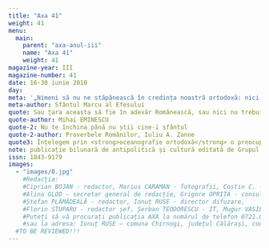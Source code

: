```yaml
---
title: "Axa 41"
weight: 41
menu:
  main:
    parent: "axa-anul-iii"
    name: "Axa 41"
    weight: 41
magazine-year: III
magazine-number: 41
date: 16-30 iunie 2010
day:
meta: '„Nimeni să nu ne stăpânească în credința noastră ortodoxă: nici un împărat, nici un ierarh, nici un mincinos sinod, nici altcineva, ci numai Unul Dumnezeu, care atât prin El cât și prin ucenicii Săi ne-a fost dat nouă.”'
meta-author: Sfântul Marcu al Efesului
quote: Sau țara aceasta să fie în adevăr Românească, sau nici nu trebuie să fie.
quote-author: Mihai EMINESCU
quote-2: Nu te închina până nu știi cine-i sfântul
quote-2-author: Proverbele Românilor, Iuliu A. Zanne
quote3: Înțelegem prin <strong>oceanografie ortodoxă</strong> o preocupare permanentă, vitală pentru înțelegerea lumii înconjurătoare, de la aspectele ei cotidiene, prozaice și până la gesturile complexe, tainice, religioase; în același timp este o luare de poziție, o valorificare a lumii din perspectivă ortodoxă. Nu am anunțat-o ca pe o știință, nu temându-ne de rigoarea disciplinelor științifice, ci pentru că dorim ca <strong>oceanografia ortodoxă</strong> să fie un mod de a aprecia tot ce ne conține; pe de altă parte, o vedem ca pe o înlesnire a accesului la înțelesurile lumii românești – implicit, ortodoxe – nu ca la un fișier bibliografic ci ca la o părtășie la viață, ca un răspuns la permanenta provocare a transcendentului în imediat. Aceasta presupune existența apriorică a unui fel ortodox de a vedea lumea. Astfel, <strong>oceanografia ortodoxă</strong> înseamnă receptarea spiritului vremii prin folosirea unui anumit mod de interpretare și totodată încercarea de a construi un mod de interpretare.
note: publicație bilunară de antipolitică și cultură editată de Grupul de Acțiune Națională
issn: 1843-9179
images:
  - "images/0.jpg"
    #Redacția:
    #Ciprian BOJAN - redactor, Marius CARAMAN - fotografii, Costin C. - consultant, Eleodorus ENĂCHESCU - redactor,
    #Alina GLOD - secretar general de redacție, Grigore OPRIȚA - consultant, Dragoș NICU - redactor șef adjunct,
    #Ștefan PLĂMĂDEALĂ - redactor, Ionuț RUSE - director difuzare,
    #Florin STUPARU - redactor șef, Șerban TEODORESCU - IT, Mugur VASILIU - director.
    #Puteți să vă procurați publicația AXA la numărul de telefon 0721.094.447 – Ionuț RUSE
    #sau la adresa: Ionuț RUSE – comuna Chirnogi, județul Călărași, cod 917025
  #TO BE REVIEWED!!!
---
```

